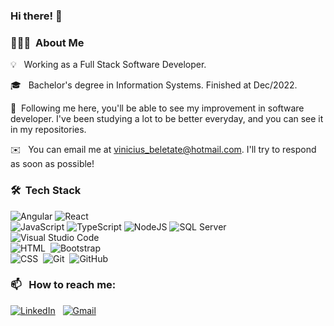 
### Hi there! 👋

### 👨🏻‍💻 &nbsp;About Me

💡 &nbsp; Working as a Full Stack Software Developer.

🎓 &nbsp; Bachelor's degree in Information Systems. Finished at Dec/2022.

🌱&nbsp; Following me here, you'll be able to see my improvement in software developer. I've been studying a lot to be better everyday, and you can see it in my repositories.

✉️ &nbsp; You can email me at vinicius_beletate@hotmail.com. I'll try to respond as soon as possible!



### 🛠 &nbsp;Tech Stack


![Angular](https://img.shields.io/badge/Angular-DD0031?style=for-the-badge&logo=angular&logoColor=white)
![React](https://img.shields.io/badge/React-20232A?style=for-the-badge&logo=react&logoColor=61DAFB)<br>
![JavaScript](https://img.shields.io/badge/JavaScript-F7DF1E?style=for-the-badge&logo=javascript&logoColor=black)
![TypeScript](https://img.shields.io/badge/TypeScript-007ACC?style=for-the-badge&logo=typescript&logoColor=white)
![NodeJS](https://img.shields.io/badge/Node.js-43853D?style=for-the-badge&logo=node.js&logoColor=white)
![SQL Server](https://img.shields.io/badge/SQL_Server-CC2927?style=for-the-badge&logo=microsoft-sql-server&logoColor=white)\
![Visual Studio Code](https://img.shields.io/badge/-Visual%20Studio%20Code-05122A?style=flat&logo=visual-studio-code&logoColor=007ACC)&nbsp;<br>
![HTML](https://img.shields.io/badge/-HTML-05122A?style=flat&logo=HTML5)&nbsp;
![Bootstrap](https://img.shields.io/badge/-Bootstrap-05122A?style=flat&logo=bootstrap&logoColor=563D7C)\
![CSS](https://img.shields.io/badge/-CSS-05122A?style=flat&logo=CSS3&logoColor=1572B6)&nbsp;
![Git](https://img.shields.io/badge/-Git-05122A?style=flat&logo=git)&nbsp;
![GitHub](https://img.shields.io/badge/-GitHub-05122A?style=flat&logo=github)&nbsp;
### 📫 &nbsp; How to reach me: 

<a href="https://www.linkedin.com/in/beletate/"><img alt="LinkedIn" src="https://img.shields.io/badge/Linkedin%20-%230077B5.svg?&style=flat&logo=linkedin&logoColor=white"/></a> &nbsp;
<a href="mailto:vbeletate@gmail.com"><img alt="Gmail" src="https://img.shields.io/badge/Gmail-D14836?style=flat&logo=gmail&logoColor=white" /></a> &nbsp;





